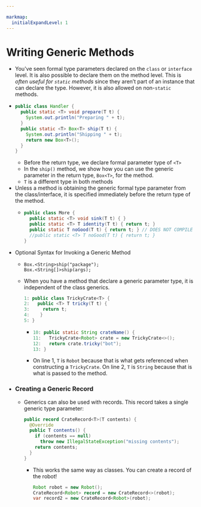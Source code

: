 ```yaml
---

markmap:
  initialExpandLevel: 1
---
```

# **Writing Generic Methods**
- You've seen formal type parameters declared on the `class` or `interface` level. 
It is also possible to declare them on the method level. This is _often useful for 
`static` methods_ since they aren’t part of an instance that can declare the type. 
However, it is also allowed on non-`static` methods.
- ```java
  public class Handler {
    public static <T> void prepare(T t) {
      System.out.println("Preparing " + t);
    }
    public static <T> Box<T> ship(T t) {
      System.out.println("Shipping " + t);
      return new Box<T>();
    }
  }
  ```
  - Before the return type, we declare formal parameter type of `<T>`
  - In the `ship()` method, we show how you can use the generic 
  parameter in the return type, `Box<T>`, for the method.
  - `T` is a different type in both methods
- Unless a method is obtaining the generic formal type
  parameter from the class/interface, it is specified
  immediately before the return type of the method.
  - ```java
    public class More {
      public static <T> void sink(T t) { }
      public static <T> T identity(T t) { return t; }
      public static T noGood(T t) { return t; } // DOES NOT COMPILE
      //public static <T> T noGood(T t) { return t; }
    }
    ```
- Optional Syntax for Invoking a Generic Method
  - ```
    Box.<String>ship("package");
    Box.<String[]>ship(args);
    ```
  - When you have a method that declare a 
  generic parameter type, it is independent 
  of the class generics.
    ```java
    1: public class TrickyCrate<T> {
    2:   public <T> T tricky(T t) {
    3:     return t;
    4:    }
    5: }
    ```
    - ```java
      10: public static String crateName() {
      11:   TrickyCrate<Robot> crate = new TrickyCrate<>();
      12:   return crate.tricky("bot");
      13: }
      ```
    - On line 1, `T` is `Robot` because that is what gets referenced 
    when constructing a `TrickyCrate`. On line 2, `T` is `String` because 
    that is what is passed to the method.
- ### Creating a Generic Record
  - Generics can also be used with records. This record takes a single 
  generic type parameter:
    ```java
    public record CrateRecord<T>(T contents) {
      @Override
      public T contents() {
        if (contents == null)
          throw new IllegalStateException("missing contents");
        return contents;
      }
    }
    ```
    - This works the same way as classes. You can create a record of the robot!
      ```java
      Robot robot = new Robot();
      CrateRecord<Robot> record = new CrateRecord<>(robot);
      var record2 = new CrateRecord<Robot>(robot);
      ```